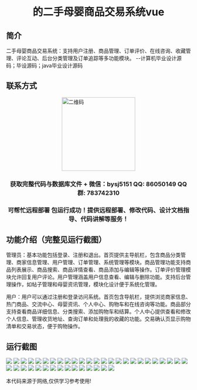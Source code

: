 <p><h1 align="center">的二手母婴商品交易系统vue</h1></p>

## 简介
二手母婴商品交易系统：支持用户注册、商品管理、订单评价、在线咨询、收藏管理、评论互动、后台分类管理及订单追踪等多功能模块。    --计算机毕业设计源码；毕设源码；java毕业设计源码


## 联系方式
<img src="https://bs-1329754181.cos.ap-shanghai.myqcloud.com/wx.jpg" alt="二维码" style="display: block; margin: 0 auto;" width="200px">
<p><h3 align="center">获取完整代码与数据库文件 + 微信：bysj5151 QQ: 86050149 QQ群: 783742310</h3></p>
<p><h3 align="center">可帮忙远程部署 包运行成功！提供远程部署、修改代码、设计文档指导、代码讲解等服务！</h3></p>

## 功能介绍（完整见运行截图）
管理员：基本功能包括登录、注册和退出。首页提供主导航栏，包含商品分类管理、商家信息管理、用户管理、订单管理、系统管理等模块。商品管理功能支持商品列表展示、商品搜索、商品详情查看、商品添加与编辑等操作。订单评价管理模块允许回复用户评论。用户管理涵盖用户信息查看、编辑与删除功能。支持后台管理操作，如帖子管理和母婴资讯管理，模块化设计便于系统化管理。

用户：用户可以通过注册和登录访问系统。首页包含导航栏，提供浏览商家信息、热门商品、交流中心、母婴资讯、个人中心、购物车和在线咨询等功能。商品部分支持查看商品详细信息、分类搜索、添加购物车和结算。个人中心提供查看和修改个人信息、管理收货地址、查询订单和处理我的收藏的功能。交易确认页显示购物清单和交易状态，便于购物操作。


## 运行截图
![](https://bs-1329754181.cos.ap-shanghai.myqcloud.com/ssm/SecondHandMaternityItemsTradingSystem/img/001.jpg)
![](https://bs-1329754181.cos.ap-shanghai.myqcloud.com/ssm/SecondHandMaternityItemsTradingSystem/img/002.jpg)
![](https://bs-1329754181.cos.ap-shanghai.myqcloud.com/ssm/SecondHandMaternityItemsTradingSystem/img/003.jpg)
![](https://bs-1329754181.cos.ap-shanghai.myqcloud.com/ssm/SecondHandMaternityItemsTradingSystem/img/004.jpg)
![](https://bs-1329754181.cos.ap-shanghai.myqcloud.com/ssm/SecondHandMaternityItemsTradingSystem/img/005.jpg)
![](https://bs-1329754181.cos.ap-shanghai.myqcloud.com/ssm/SecondHandMaternityItemsTradingSystem/img/006.jpg)
![](https://bs-1329754181.cos.ap-shanghai.myqcloud.com/ssm/SecondHandMaternityItemsTradingSystem/img/007.jpg)
![](https://bs-1329754181.cos.ap-shanghai.myqcloud.com/ssm/SecondHandMaternityItemsTradingSystem/img/008.jpg)
![](https://bs-1329754181.cos.ap-shanghai.myqcloud.com/ssm/SecondHandMaternityItemsTradingSystem/img/009.jpg)
![](https://bs-1329754181.cos.ap-shanghai.myqcloud.com/ssm/SecondHandMaternityItemsTradingSystem/img/010.jpg)
![](https://bs-1329754181.cos.ap-shanghai.myqcloud.com/ssm/SecondHandMaternityItemsTradingSystem/img/011.jpg)
![](https://bs-1329754181.cos.ap-shanghai.myqcloud.com/ssm/SecondHandMaternityItemsTradingSystem/img/012.jpg)
![](https://bs-1329754181.cos.ap-shanghai.myqcloud.com/ssm/SecondHandMaternityItemsTradingSystem/img/013.jpg)
![](https://bs-1329754181.cos.ap-shanghai.myqcloud.com/ssm/SecondHandMaternityItemsTradingSystem/img/014.jpg)
![](https://bs-1329754181.cos.ap-shanghai.myqcloud.com/ssm/SecondHandMaternityItemsTradingSystem/img/015.jpg)
![](https://bs-1329754181.cos.ap-shanghai.myqcloud.com/ssm/SecondHandMaternityItemsTradingSystem/img/016.jpg)
![](https://bs-1329754181.cos.ap-shanghai.myqcloud.com/ssm/SecondHandMaternityItemsTradingSystem/img/017.jpg)
![](https://bs-1329754181.cos.ap-shanghai.myqcloud.com/ssm/SecondHandMaternityItemsTradingSystem/img/018.jpg)
![](https://bs-1329754181.cos.ap-shanghai.myqcloud.com/ssm/SecondHandMaternityItemsTradingSystem/img/019.jpg)
![](https://bs-1329754181.cos.ap-shanghai.myqcloud.com/ssm/SecondHandMaternityItemsTradingSystem/img/020.jpg)
![](https://bs-1329754181.cos.ap-shanghai.myqcloud.com/ssm/SecondHandMaternityItemsTradingSystem/img/021.jpg)
![](https://bs-1329754181.cos.ap-shanghai.myqcloud.com/ssm/SecondHandMaternityItemsTradingSystem/img/022.jpg)
![](https://bs-1329754181.cos.ap-shanghai.myqcloud.com/ssm/SecondHandMaternityItemsTradingSystem/img/023.jpg)
![](https://bs-1329754181.cos.ap-shanghai.myqcloud.com/ssm/SecondHandMaternityItemsTradingSystem/img/024.jpg)
![](https://bs-1329754181.cos.ap-shanghai.myqcloud.com/ssm/SecondHandMaternityItemsTradingSystem/img/025.jpg)
![](https://bs-1329754181.cos.ap-shanghai.myqcloud.com/ssm/SecondHandMaternityItemsTradingSystem/img/026.jpg)
![](https://bs-1329754181.cos.ap-shanghai.myqcloud.com/ssm/SecondHandMaternityItemsTradingSystem/img/027.jpg)
![](https://bs-1329754181.cos.ap-shanghai.myqcloud.com/ssm/SecondHandMaternityItemsTradingSystem/img/028.jpg)
![](https://bs-1329754181.cos.ap-shanghai.myqcloud.com/ssm/SecondHandMaternityItemsTradingSystem/img/029.jpg)
![](https://bs-1329754181.cos.ap-shanghai.myqcloud.com/ssm/SecondHandMaternityItemsTradingSystem/img/030.jpg)
![](https://bs-1329754181.cos.ap-shanghai.myqcloud.com/ssm/SecondHandMaternityItemsTradingSystem/img/031.jpg)
![](https://bs-1329754181.cos.ap-shanghai.myqcloud.com/ssm/SecondHandMaternityItemsTradingSystem/img/032.jpg)
![](https://bs-1329754181.cos.ap-shanghai.myqcloud.com/ssm/SecondHandMaternityItemsTradingSystem/img/033.jpg)
![](https://bs-1329754181.cos.ap-shanghai.myqcloud.com/ssm/SecondHandMaternityItemsTradingSystem/img/034.jpg)
![](https://bs-1329754181.cos.ap-shanghai.myqcloud.com/ssm/SecondHandMaternityItemsTradingSystem/img/035.jpg)
![](https://bs-1329754181.cos.ap-shanghai.myqcloud.com/ssm/SecondHandMaternityItemsTradingSystem/img/036.jpg)
![](https://bs-1329754181.cos.ap-shanghai.myqcloud.com/ssm/SecondHandMaternityItemsTradingSystem/img/037.jpg)
![](https://bs-1329754181.cos.ap-shanghai.myqcloud.com/ssm/SecondHandMaternityItemsTradingSystem/img/038.jpg)
![](https://bs-1329754181.cos.ap-shanghai.myqcloud.com/ssm/SecondHandMaternityItemsTradingSystem/img/039.jpg)
![](https://bs-1329754181.cos.ap-shanghai.myqcloud.com/ssm/SecondHandMaternityItemsTradingSystem/img/040.jpg)

<p>本代码来源于网络,仅供学习参考使用!</p>
